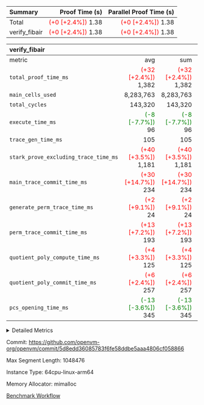 | Summary | Proof Time (s) | Parallel Proof Time (s) |
|:---|---:|---:|
| Total | <span style='color: red'>(+0 [+2.4%])</span> 1.38 | <span style='color: red'>(+0 [+2.4%])</span> 1.38 |
| verify_fibair | <span style='color: red'>(+0 [+2.4%])</span> 1.38 | <span style='color: red'>(+0 [+2.4%])</span> 1.38 |


| verify_fibair |||||
|:---|---:|---:|---:|---:|
|metric|avg|sum|max|min|
| `total_proof_time_ms ` | <span style='color: red'>(+32 [+2.4%])</span> 1,382 | <span style='color: red'>(+32 [+2.4%])</span> 1,382 | <span style='color: red'>(+32 [+2.4%])</span> 1,382 | <span style='color: red'>(+32 [+2.4%])</span> 1,382 |
| `main_cells_used     ` |  8,283,763 |  8,283,763 |  8,283,763 |  8,283,763 |
| `total_cycles        ` |  143,320 |  143,320 |  143,320 |  143,320 |
| `execute_time_ms     ` | <span style='color: green'>(-8 [-7.7%])</span> 96 | <span style='color: green'>(-8 [-7.7%])</span> 96 | <span style='color: green'>(-8 [-7.7%])</span> 96 | <span style='color: green'>(-8 [-7.7%])</span> 96 |
| `trace_gen_time_ms   ` |  105 |  105 |  105 |  105 |
| `stark_prove_excluding_trace_time_ms` | <span style='color: red'>(+40 [+3.5%])</span> 1,181 | <span style='color: red'>(+40 [+3.5%])</span> 1,181 | <span style='color: red'>(+40 [+3.5%])</span> 1,181 | <span style='color: red'>(+40 [+3.5%])</span> 1,181 |
| `main_trace_commit_time_ms` | <span style='color: red'>(+30 [+14.7%])</span> 234 | <span style='color: red'>(+30 [+14.7%])</span> 234 | <span style='color: red'>(+30 [+14.7%])</span> 234 | <span style='color: red'>(+30 [+14.7%])</span> 234 |
| `generate_perm_trace_time_ms` | <span style='color: red'>(+2 [+9.1%])</span> 24 | <span style='color: red'>(+2 [+9.1%])</span> 24 | <span style='color: red'>(+2 [+9.1%])</span> 24 | <span style='color: red'>(+2 [+9.1%])</span> 24 |
| `perm_trace_commit_time_ms` | <span style='color: red'>(+13 [+7.2%])</span> 193 | <span style='color: red'>(+13 [+7.2%])</span> 193 | <span style='color: red'>(+13 [+7.2%])</span> 193 | <span style='color: red'>(+13 [+7.2%])</span> 193 |
| `quotient_poly_compute_time_ms` | <span style='color: red'>(+4 [+3.3%])</span> 125 | <span style='color: red'>(+4 [+3.3%])</span> 125 | <span style='color: red'>(+4 [+3.3%])</span> 125 | <span style='color: red'>(+4 [+3.3%])</span> 125 |
| `quotient_poly_commit_time_ms` | <span style='color: red'>(+6 [+2.4%])</span> 257 | <span style='color: red'>(+6 [+2.4%])</span> 257 | <span style='color: red'>(+6 [+2.4%])</span> 257 | <span style='color: red'>(+6 [+2.4%])</span> 257 |
| `pcs_opening_time_ms ` | <span style='color: green'>(-13 [-3.6%])</span> 345 | <span style='color: green'>(-13 [-3.6%])</span> 345 | <span style='color: green'>(-13 [-3.6%])</span> 345 | <span style='color: green'>(-13 [-3.6%])</span> 345 |



<details>
<summary>Detailed Metrics</summary>

|  | verify_program_compile_ms | total_cells | stark_prove_excluding_trace_time_ms | quotient_poly_compute_time_ms | quotient_poly_commit_time_ms | perm_trace_commit_time_ms | pcs_opening_time_ms | main_trace_commit_time_ms |
| --- | --- | --- | --- | --- | --- | --- | --- |
|  | 5 | 65,536 | 66 | 3 | 13 | 0 | 36 | 13 | 

| air_name | rows | quotient_deg | main_cols | interactions | constraints | cells |
| --- | --- | --- | --- | --- | --- | --- |
| AccessAdapterAir<2> |  | 4 |  | 5 | 11 |  | 
| AccessAdapterAir<4> |  | 4 |  | 5 | 11 |  | 
| AccessAdapterAir<8> |  | 4 |  | 5 | 11 |  | 
| FibonacciAir | 32,768 | 1 | 2 |  | 5 | 65,536 | 
| FriReducedOpeningAir |  | 4 |  | 39 | 60 |  | 
| NativePoseidon2Air<BabyBearParameters>, 1> |  | 4 |  | 136 | 530 |  | 
| PhantomAir |  | 4 |  | 3 | 4 |  | 
| ProgramAir |  | 1 |  | 1 | 4 |  | 
| VariableRangeCheckerAir |  | 1 |  | 1 | 4 |  | 
| VmAirWrapper<AluNativeAdapterAir, FieldArithmeticCoreAir> |  | 4 |  | 15 | 23 |  | 
| VmAirWrapper<BranchNativeAdapterAir, BranchEqualCoreAir<1> |  | 4 |  | 11 | 22 |  | 
| VmAirWrapper<JalNativeAdapterAir, JalCoreAir> |  | 4 |  | 7 | 6 |  | 
| VmAirWrapper<NativeAdapterAir<2, 0>, PublicValuesCoreAir> |  | 4 |  | 11 | 22 |  | 
| VmAirWrapper<NativeLoadStoreAdapterAir<1>, NativeLoadStoreCoreAir<1> |  | 4 |  | 15 | 16 |  | 
| VmAirWrapper<NativeLoadStoreAdapterAir<4>, NativeLoadStoreCoreAir<4> |  | 4 |  | 15 | 16 |  | 
| VmAirWrapper<NativeVectorizedAdapterAir<4>, FieldExtensionCoreAir> |  | 4 |  | 15 | 23 |  | 
| VmConnectorAir |  | 4 |  | 3 | 8 |  | 
| VolatileBoundaryAir |  | 4 |  | 4 | 16 |  | 

| group | trace_gen_time_ms | total_proof_time_ms | total_cycles | total_cells | stark_prove_excluding_trace_time_ms | quotient_poly_compute_time_ms | quotient_poly_commit_time_ms | perm_trace_commit_time_ms | pcs_opening_time_ms | main_trace_commit_time_ms | main_cells_used | generate_perm_trace_time_ms | execute_time_ms |
| --- | --- | --- | --- | --- | --- | --- | --- | --- | --- | --- | --- | --- | --- |
| verify_fibair | 105 | 1,382 | 143,320 | 23,616,152 | 1,181 | 125 | 257 | 193 | 345 | 234 | 8,283,763 | 24 | 96 | 

| group | air_name | rows | prep_cols | perm_cols | main_cols | cells |
| --- | --- | --- | --- | --- | --- | --- |
| verify_fibair | AccessAdapterAir<2> | 32,768 |  | 12 | 11 | 753,664 | 
| verify_fibair | AccessAdapterAir<4> | 16,384 |  | 12 | 13 | 409,600 | 
| verify_fibair | AccessAdapterAir<8> | 128 |  | 12 | 17 | 3,712 | 
| verify_fibair | FriReducedOpeningAir | 1,024 |  | 44 | 27 | 72,704 | 
| verify_fibair | NativePoseidon2Air<BabyBearParameters>, 1> | 16,384 |  | 160 | 399 | 9,158,656 | 
| verify_fibair | PhantomAir | 4,096 |  | 8 | 6 | 57,344 | 
| verify_fibair | ProgramAir | 8,192 |  | 8 | 10 | 147,456 | 
| verify_fibair | VariableRangeCheckerAir | 262,144 | 2 | 8 | 1 | 2,359,296 | 
| verify_fibair | VmAirWrapper<AluNativeAdapterAir, FieldArithmeticCoreAir> | 131,072 |  | 20 | 29 | 6,422,528 | 
| verify_fibair | VmAirWrapper<BranchNativeAdapterAir, BranchEqualCoreAir<1> | 16,384 |  | 16 | 23 | 638,976 | 
| verify_fibair | VmAirWrapper<JalNativeAdapterAir, JalCoreAir> | 4,096 |  | 12 | 9 | 86,016 | 
| verify_fibair | VmAirWrapper<NativeLoadStoreAdapterAir<1>, NativeLoadStoreCoreAir<1> | 32,768 |  | 24 | 22 | 1,507,328 | 
| verify_fibair | VmAirWrapper<NativeLoadStoreAdapterAir<4>, NativeLoadStoreCoreAir<4> | 16,384 |  | 24 | 31 | 901,120 | 
| verify_fibair | VmAirWrapper<NativeVectorizedAdapterAir<4>, FieldExtensionCoreAir> | 8,192 |  | 20 | 38 | 475,136 | 
| verify_fibair | VmConnectorAir | 2 | 1 | 8 | 4 | 24 | 
| verify_fibair | VolatileBoundaryAir | 32,768 |  | 8 | 11 | 622,592 | 

</details>


Commit: https://github.com/openvm-org/openvm/commit/5d8edd36085783f6fe58ddbe5aaa4806cf058866

Max Segment Length: 1048476

Instance Type: 64cpu-linux-arm64

Memory Allocator: mimalloc

[Benchmark Workflow](https://github.com/openvm-org/openvm/actions/runs/13231436656)
